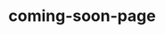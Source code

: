 # coming-soon-page
<!-- Based on Fun ways to animate CSS gradients by Kevin Powell (2019)
see: https://www.youtube.com/watch?v=f3mwKLXpOLk -->

